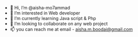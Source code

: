 - 👋 Hi, I’m @aisha-mo7ammad
- 👀 I’m interested in Web developer
- 🌱 I’m currently learning Java script & Php
- 💞️ I’m looking to collaborate on any web project
- 📫 you can reach me at email - aisha.m.boodai@gmail.com
